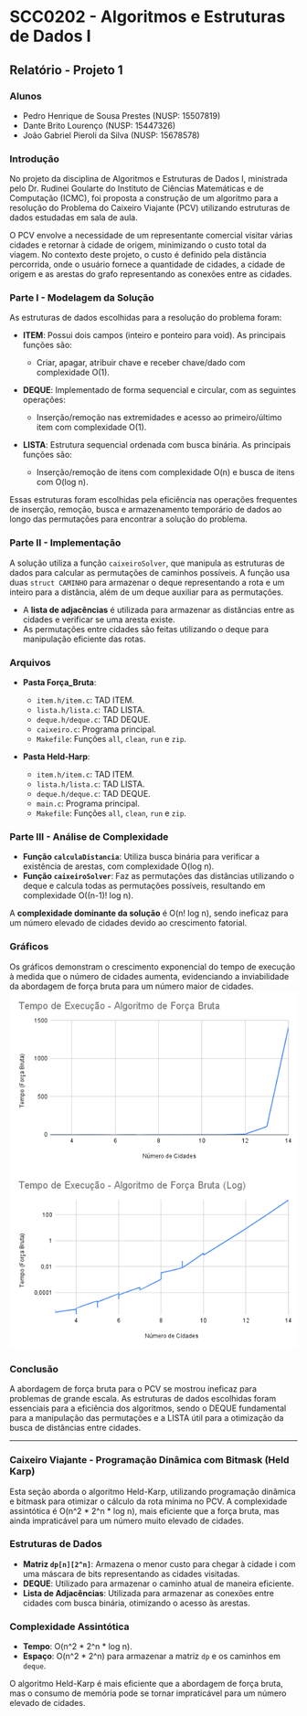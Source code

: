 # SCC0202 - Algoritmos e Estruturas de Dados I

## Relatório - Projeto 1

### Alunos
- Pedro Henrique de Sousa Prestes (NUSP: 15507819)
- Dante Brito Lourenço (NUSP: 15447326)
- João Gabriel Pieroli da Silva (NUSP: 15678578)

### Introdução

No projeto da disciplina de Algoritmos e Estruturas de Dados I, ministrada pelo Dr. Rudinei Goularte do Instituto de Ciências Matemáticas e de Computação (ICMC), foi proposta a construção de um algoritmo para a resolução do Problema do Caixeiro Viajante (PCV) utilizando estruturas de dados estudadas em sala de aula.

O PCV envolve a necessidade de um representante comercial visitar várias cidades e retornar à cidade de origem, minimizando o custo total da viagem. No contexto deste projeto, o custo é definido pela distância percorrida, onde o usuário fornece a quantidade de cidades, a cidade de origem e as arestas do grafo representando as conexões entre as cidades.

### Parte I - Modelagem da Solução

As estruturas de dados escolhidas para a resolução do problema foram:

- **ITEM**: Possui dois campos (inteiro e ponteiro para void). As principais funções são:
  - Criar, apagar, atribuir chave e receber chave/dado com complexidade O(1).
  
- **DEQUE**: Implementado de forma sequencial e circular, com as seguintes operações:
  - Inserção/remoção nas extremidades e acesso ao primeiro/último item com complexidade O(1).
  
- **LISTA**: Estrutura sequencial ordenada com busca binária. As principais funções são:
  - Inserção/remoção de itens com complexidade O(n) e busca de itens com O(log n).

Essas estruturas foram escolhidas pela eficiência nas operações frequentes de inserção, remoção, busca e armazenamento temporário de dados ao longo das permutações para encontrar a solução do problema.

### Parte II - Implementação

A solução utiliza a função `caixeiroSolver`, que manipula as estruturas de dados para calcular as permutações de caminhos possíveis. A função usa duas `struct CAMINHO` para armazenar o deque representando a rota e um inteiro para a distância, além de um deque auxiliar para as permutações.

- A **lista de adjacências** é utilizada para armazenar as distâncias entre as cidades e verificar se uma aresta existe.
- As permutações entre cidades são feitas utilizando o deque para manipulação eficiente das rotas.

### Arquivos

- **Pasta Força_Bruta**:
  - `item.h/item.c`: TAD ITEM.
  - `lista.h/lista.c`: TAD LISTA.
  - `deque.h/deque.c`: TAD DEQUE.
  - `caixeiro.c`: Programa principal.
  - `Makefile`: Funções `all`, `clean`, `run` e `zip`.

- **Pasta Held-Harp**:
  - `item.h/item.c`: TAD ITEM.
  - `lista.h/lista.c`: TAD LISTA.
  - `deque.h/deque.c`: TAD DEQUE.
  - `main.c`: Programa principal.
  - `Makefile`: Funções `all`, `clean`, `run` e `zip`.

### Parte III - Análise de Complexidade

- **Função `calculaDistancia`**: Utiliza busca binária para verificar a existência de arestas, com complexidade O(log n).
- **Função `caixeiroSolver`**: Faz as permutações das distâncias utilizando o deque e calcula todas as permutações possíveis, resultando em complexidade O((n-1)! log n).

A **complexidade dominante da solução** é O(n! log n), sendo ineficaz para um número elevado de cidades devido ao crescimento fatorial.

### Gráficos

Os gráficos demonstram o crescimento exponencial do tempo de execução à medida que o número de cidades aumenta, evidenciando a inviabilidade da abordagem de força bruta para um número maior de cidades.
![fb](graficos/fb.png) ![fblog](graficos/fblog.png)

### Conclusão

A abordagem de força bruta para o PCV se mostrou ineficaz para problemas de grande escala. As estruturas de dados escolhidas foram essenciais para a eficiência dos algoritmos, sendo o DEQUE fundamental para a manipulação das permutações e a LISTA útil para a otimização da busca de distâncias entre cidades.

---

### Caixeiro Viajante - Programação Dinâmica com Bitmask (Held Karp)

Esta seção aborda o algoritmo Held-Karp, utilizando programação dinâmica e bitmask para otimizar o cálculo da rota mínima no PCV. A complexidade assintótica é O(n^2 * 2^n * log n), mais eficiente que a força bruta, mas ainda impraticável para um número muito elevado de cidades.

### Estruturas de Dados

- **Matriz `dp[n][2^n]`**: Armazena o menor custo para chegar à cidade i com uma máscara de bits representando as cidades visitadas.
- **DEQUE**: Utilizado para armazenar o caminho atual de maneira eficiente.
- **Lista de Adjacências**: Utilizada para armazenar as conexões entre cidades com busca binária, otimizando o acesso às arestas.

### Complexidade Assintótica

- **Tempo**: O(n^2 * 2^n * log n).
- **Espaço**: O(n^2 * 2^n) para armazenar a matriz `dp` e os caminhos em `deque`.

O algoritmo Held-Karp é mais eficiente que a abordagem de força bruta, mas o consumo de memória pode se tornar impraticável para um número elevado de cidades.

